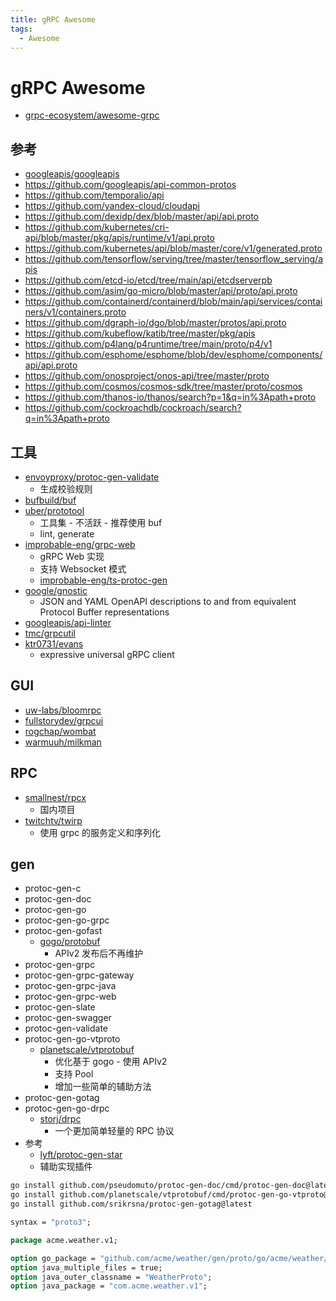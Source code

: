 ```yaml
---
title: gRPC Awesome
tags:
  - Awesome
---
```


# gRPC Awesome

- [grpc-ecosystem/awesome-grpc](https://github.com/grpc-ecosystem/awesome-grpc)

## 参考

- [googleapis/googleapis](https://github.com/googleapis/googleapis)
- https://github.com/googleapis/api-common-protos
- https://github.com/temporalio/api
- https://github.com/yandex-cloud/cloudapi
- https://github.com/dexidp/dex/blob/master/api/api.proto
- https://github.com/kubernetes/cri-api/blob/master/pkg/apis/runtime/v1/api.proto
- https://github.com/kubernetes/api/blob/master/core/v1/generated.proto
- https://github.com/tensorflow/serving/tree/master/tensorflow_serving/apis
- https://github.com/etcd-io/etcd/tree/main/api/etcdserverpb
- https://github.com/asim/go-micro/blob/master/api/proto/api.proto
- https://github.com/containerd/containerd/blob/main/api/services/containers/v1/containers.proto
- https://github.com/dgraph-io/dgo/blob/master/protos/api.proto
- https://github.com/kubeflow/katib/tree/master/pkg/apis
- https://github.com/p4lang/p4runtime/tree/main/proto/p4/v1
- https://github.com/esphome/esphome/blob/dev/esphome/components/api/api.proto
- https://github.com/onosproject/onos-api/tree/master/proto
- https://github.com/cosmos/cosmos-sdk/tree/master/proto/cosmos
- https://github.com/thanos-io/thanos/search?p=1&q=in%3Apath+proto
- https://github.com/cockroachdb/cockroach/search?q=in%3Apath+proto

## 工具

- [envoyproxy/protoc-gen-validate](https://github.com/envoyproxy/protoc-gen-validate)
  - 生成校验规则
- [bufbuild/buf](https://github.com/bufbuild/buf)
- [uber/prototool](https://github.com/uber/prototool)
  - 工具集 - 不活跃 - 推荐使用 buf
  - lint, generate
- [improbable-eng/grpc-web](https://github.com/improbable-eng/grpc-web)
  - gRPC Web 实现
  - 支持 Websocket 模式
  - [improbable-eng/ts-protoc-gen](https://github.com/improbable-eng/ts-protoc-gen)
- [google/gnostic](https://github.com/google/gnostic)
  - JSON and YAML OpenAPI descriptions to and from equivalent Protocol Buffer representations
- [googleapis/api-linter](https://github.com/googleapis/api-linter)
- [tmc/grpcutil](https://github.com/tmc/grpcutil)
- [ktr0731/evans](https://github.com/ktr0731/evans)
  - expressive universal gRPC client

## GUI

- [uw-labs/bloomrpc](https://github.com/uw-labs/bloomrpc)
- [fullstorydev/grpcui](https://github.com/fullstorydev/grpcui)
- [rogchap/wombat](https://github.com/rogchap/wombat)
- [warmuuh/milkman](https://github.com/warmuuh/milkman)

## RPC

- [smallnest/rpcx](https://github.com/smallnest/rpcx)
  - 国内项目
- [twitchtv/twirp](https://github.com/twitchtv/twirp)
  - 使用 grpc 的服务定义和序列化

## gen

- protoc-gen-c
- protoc-gen-doc
- protoc-gen-go
- protoc-gen-go-grpc
- protoc-gen-gofast
  - [gogo/protobuf](https://github.com/gogo/protobuf)
    - APIv2 发布后不再维护
- protoc-gen-grpc
- protoc-gen-grpc-gateway
- protoc-gen-grpc-java
- protoc-gen-grpc-web
- protoc-gen-slate
- protoc-gen-swagger
- protoc-gen-validate
- protoc-gen-go-vtproto
  - [planetscale/vtprotobuf](https://github.com/planetscale/vtprotobuf)
    - 优化基于 gogo - 使用 APIv2
    - 支持 Pool
    - 增加一些简单的辅助方法
- protoc-gen-gotag
- protoc-gen-go-drpc
  - [storj/drpc](https://github.com/storj/drpc)
    - 一个更加简单轻量的 RPC 协议
- 参考
  - [lyft/protoc-gen-star](https://github.com/lyft/protoc-gen-star)
  - 辅助实现插件

```bash
go install github.com/pseudomuto/protoc-gen-doc/cmd/protoc-gen-doc@latest
go install github.com/planetscale/vtprotobuf/cmd/protoc-gen-go-vtproto@latest
go install github.com/srikrsna/protoc-gen-gotag@latest
```

```proto
syntax = "proto3";

package acme.weather.v1;

option go_package = "github.com/acme/weather/gen/proto/go/acme/weather/v1;weatherv1";
option java_multiple_files = true;
option java_outer_classname = "WeatherProto";
option java_package = "com.acme.weather.v1";
```
